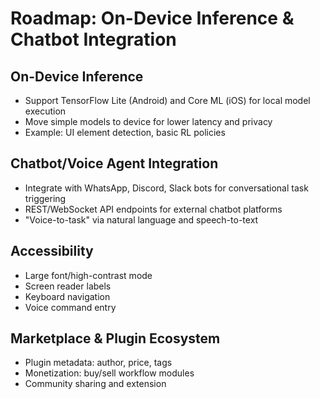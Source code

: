 # Roadmap: On-Device Inference & Chatbot Integration

## On-Device Inference
- Support TensorFlow Lite (Android) and Core ML (iOS) for local model execution
- Move simple models to device for lower latency and privacy
- Example: UI element detection, basic RL policies

## Chatbot/Voice Agent Integration
- Integrate with WhatsApp, Discord, Slack bots for conversational task triggering
- REST/WebSocket API endpoints for external chatbot platforms
- "Voice-to-task" via natural language and speech-to-text

## Accessibility
- Large font/high-contrast mode
- Screen reader labels
- Keyboard navigation
- Voice command entry

## Marketplace & Plugin Ecosystem
- Plugin metadata: author, price, tags
- Monetization: buy/sell workflow modules
- Community sharing and extension

